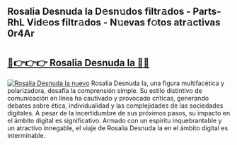 ## Rosalia Desnuda Ia D𝚎sn𝚞dos filtr𝚊dos - Parts-RhL Vid𝚎os filtr𝚊dos - N𝚞evas f𝚘tos atr𝚊ctivas 0r4Ar

# <h2><a href="http://mb5cubj.tromn.icu/?c=Rosalia+Desnuda+Ia">🔗👉👉👉 Rosalia Desnuda Ia 🔗🔗</a></h2>

[![Rosalia Desnuda Ia nuevo](https://i.imgur.com/pEAQMta.gif)](http://mb5cubj.tromn.icu/?c=Rosalia+Desnuda+Ia)
Rosalia Desnuda Ia, una figura multifacética y polarizadora, desafía la comprensión simple. Su estilo distintivo de comunicación en línea ha cautivado y provocado críticas, generando debates sobre ética, individualidad y las complejidades de las sociedades digitales. A pesar de la incertidumbre de sus próximos pasos, su impacto en el ámbito digital es significativo. Armado con un espíritu inquebrantable y un atractivo innegable, el viaje de Rosalia Desnuda Ia en el ámbito digital es interminable.
